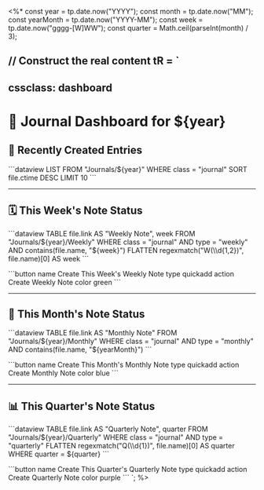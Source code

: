 <%*
const year = tp.date.now("YYYY");
const month = tp.date.now("MM");
const yearMonth = tp.date.now("YYYY-MM");
const week = tp.date.now("gggg-[W]WW");
const quarter = Math.ceil(parseInt(month) / 3);

// Construct the real content
tR = `
---
cssclass: dashboard
---

# 🧩 Journal Dashboard for ${year}

## 📅 Recently Created Entries

\`\`\`dataview
LIST
FROM "Journals/${year}"
WHERE class = "journal"
SORT file.ctime DESC
LIMIT 10
\`\`\`

---

## 🗓️ This Week's Note Status

\`\`\`dataview
TABLE file.link AS "Weekly Note", week
FROM "Journals/${year}/Weekly"
WHERE class = "journal" AND type = "weekly" AND contains(file.name, "${week}")
FLATTEN regexmatch("W(\\\\d{1,2})", file.name)[0] AS week
\`\`\`

\`\`\`button
name Create This Week's Weekly Note
type quickadd
action Create Weekly Note
color green
\`\`\`

---

## 📆 This Month's Note Status

\`\`\`dataview
TABLE file.link AS "Monthly Note"
FROM "Journals/${year}/Monthly"
WHERE class = "journal" AND type = "monthly" AND contains(file.name, "${yearMonth}")
\`\`\`

\`\`\`button
name Create This Month's Monthly Note
type quickadd
action Create Monthly Note
color blue
\`\`\`

---

## 📊 This Quarter's Note Status

\`\`\`dataview
TABLE file.link AS "Quarterly Note", quarter
FROM "Journals/${year}/Quarterly"
WHERE class = "journal" AND type = "quarterly"
FLATTEN regexmatch("Q(\\\\d{1})", file.name)[0] AS quarter
WHERE quarter = ${quarter}
\`\`\`

\`\`\`button
name Create This Quarter's Quarterly Note
type quickadd
action Create Quarterly Note
color purple
\`\`\`
`;
%>
